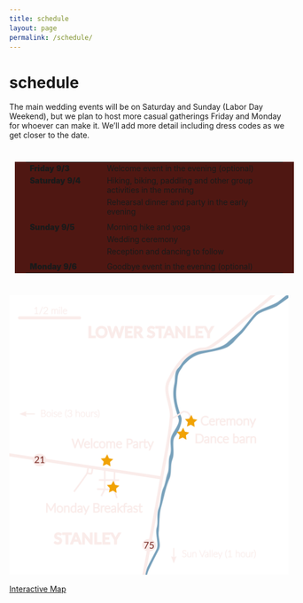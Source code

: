 ```yaml
---
title: schedule
layout: page
permalink: /schedule/
---
```

<style>
table  {
  border-spacing: 0 30px;
  padding: 0 20px 0 20px;
  margin: 40px 10px 40px 10px;
  background-color: #4f1712;

}

tr {
  margin-top: 0px;
}
td {
  vertical-align: top;
}
td:first-child {
  font-weight: 900;
}
td p {
  margin-top: 0;
  margin-bottom: 5px;
}
</style>

<h1> schedule </h1>
The main wedding events will be on Saturday and Sunday (Labor Day Weekend), but
we plan to host more casual gatherings Friday and Monday for whoever can make
it. We’ll add more detail including dress codes as we get closer to the date.

<style>
</style>
<table>
<colgroup>
  <col span="1" style="width:30%;">
</colgroup>
<tr>
<td>Friday  9/3 </td>
  <td>Welcome event in the evening (optional)</td>
</tr>

<tr>
<td>Saturday 9/4</td>

<td>
  <p>
  Hiking, biking, paddling and other group activities in the
  morning
  </p>
  <p>
  Rehearsal dinner and party in the early evening
  </p>
</td>
</tr>

<tr>
<td>Sunday 9/5</td>
<td>
  <p>
  Morning hike and yoga
  </p>
  <p>
  Wedding ceremony
  </p>
  <p>
  Reception and dancing to follow
  </p>
</td>
</tr>

<tr>
<td>Monday 9/6</td>
<td>Goodbye event in the evening (optional)</td>
</tr>
</table>

<img src="/assets/img/map.png">

<a href="https://www.google.com/maps/d/u/0/edit?mid=1_B3vhMWHFdH3K45NLqSttNAF5bBIlxmC&ll=44.21602395604157%2C-114.93824980208565&z=18">Interactive Map</a>
